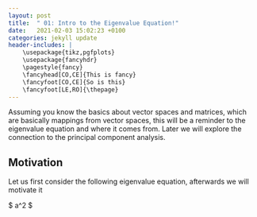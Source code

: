 ```yaml
---
layout: post
title:  " 01: Intro to the Eigenvalue Equation!"
date:   2021-02-03 15:02:23 +0100
categories: jekyll update
header-includes: |
    \usepackage{tikz,pgfplots}
    \usepackage{fancyhdr}
    \pagestyle{fancy}
    \fancyhead[CO,CE]{This is fancy}
    \fancyfoot[CO,CE]{So is this}
    \fancyfoot[LE,RO]{\thepage}
---
```


Assuming you know the basics about vector spaces and matrices, which are basically mappings from vector spaces,
this will be a reminder to the eigenvalue equation and where it comes from.
Later we will explore the connection to the principal component analysis.



## Motivation


Let us first consider the following eigenvalue equation, afterwards we will motivate it

$ a^2 $



[jekyll-docs]: https://jekyllrb.com/docs/home
[jekyll-gh]:   https://github.com/jekyll/jekyll
[jekyll-talk]: https://talk.jekyllrb.com/
